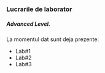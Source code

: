 ### Lucrarile de laborator      
##### Advanced Level.
La momentul dat sunt deja prezente:
* Lab#1
* Lab#2
* Lab#3
